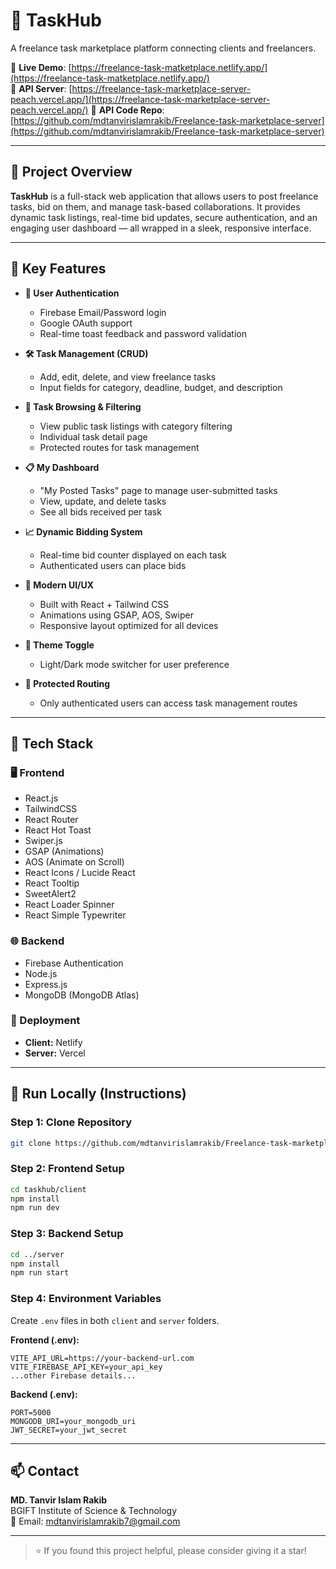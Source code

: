 
# 🚀 TaskHub

A freelance task marketplace platform connecting clients and freelancers.

🔗 **Live Demo**: [https://freelance-task-matketplace.netlify.app/](https://freelance-task-matketplace.netlify.app/)  
🔗 **API Server**: [https://freelance-task-marketplace-server-peach.vercel.app/](https://freelance-task-marketplace-server-peach.vercel.app/)
🔗 **API Code Repo**: [https://github.com/mdtanvirislamrakib/Freelance-task-marketplace-server](https://github.com/mdtanvirislamrakib/Freelance-task-marketplace-server)

---

## 📌 Project Overview

**TaskHub** is a full-stack web application that allows users to post freelance tasks, bid on them, and manage task-based collaborations. It provides dynamic task listings, real-time bid updates, secure authentication, and an engaging user dashboard — all wrapped in a sleek, responsive interface.

---

## 🔑 Key Features

- **🔐 User Authentication**
  - Firebase Email/Password login
  - Google OAuth support
  - Real-time toast feedback and password validation

- **🛠 Task Management (CRUD)**
  - Add, edit, delete, and view freelance tasks
  - Input fields for category, deadline, budget, and description

- **📂 Task Browsing & Filtering**
  - View public task listings with category filtering
  - Individual task detail page
  - Protected routes for task management

- **📋 My Dashboard**
  - "My Posted Tasks" page to manage user-submitted tasks
  - View, update, and delete tasks
  - See all bids received per task

- **📈 Dynamic Bidding System**
  - Real-time bid counter displayed on each task
  - Authenticated users can place bids

- **🎨 Modern UI/UX**
  - Built with React + Tailwind CSS
  - Animations using GSAP, AOS, Swiper
  - Responsive layout optimized for all devices

- **🌙 Theme Toggle**
  - Light/Dark mode switcher for user preference

- **🔐 Protected Routing**
  - Only authenticated users can access task management routes

---

## 🧰 Tech Stack

### 🖥 Frontend
- React.js
- TailwindCSS
- React Router
- React Hot Toast
- Swiper.js
- GSAP (Animations)
- AOS (Animate on Scroll)
- React Icons / Lucide React
- React Tooltip
- SweetAlert2
- React Loader Spinner
- React Simple Typewriter

### 🌐 Backend
- Firebase Authentication
- Node.js
- Express.js
- MongoDB (MongoDB Atlas)

### 🚀 Deployment
- **Client:** Netlify  
- **Server:** Vercel

---

## 🧪 Run Locally (Instructions)

### Step 1: Clone Repository
```bash
git clone https://github.com/mdtanvirislamrakib/Freelance-task-marketplace-client
```

### Step 2: Frontend Setup
```bash
cd taskhub/client
npm install
npm run dev
```

### Step 3: Backend Setup
```bash
cd ../server
npm install
npm run start
```

### Step 4: Environment Variables

Create `.env` files in both `client` and `server` folders.

**Frontend (.env):**
```
VITE_API_URL=https://your-backend-url.com
VITE_FIREBASE_API_KEY=your_api_key
...other Firebase details...
```

**Backend (.env):**
```
PORT=5000
MONGODB_URI=your_mongodb_uri
JWT_SECRET=your_jwt_secret
```

---

## 📫 Contact

**MD. Tanvir Islam Rakib**  
BGIFT Institute of Science & Technology  
📧 Email: mdtanvirislamrakib7@gmail.com

---

> ⭐ If you found this project helpful, please consider giving it a star!
